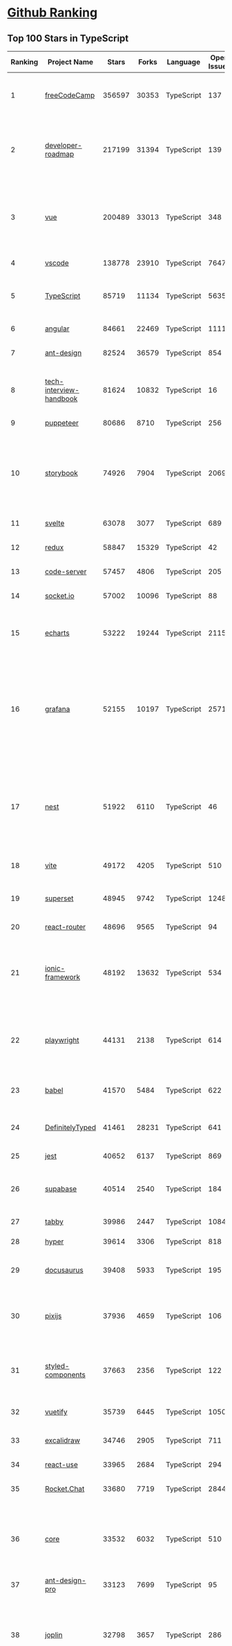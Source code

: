 [Github Ranking](../README.md)
==========

## Top 100 Stars in TypeScript

| Ranking | Project Name | Stars | Forks | Language | Open Issues | Description | Last Commit |
| ------- | ------------ | ----- | ----- | -------- | ----------- | ----------- | ----------- |
| 1 | [freeCodeCamp](https://github.com/freeCodeCamp/freeCodeCamp) | 356597 | 30353 | TypeScript | 137 | freeCodeCamp.org's open-source codebase and curriculum. Learn to code for free. | 2022-11-06T02:58:54Z |
| 2 | [developer-roadmap](https://github.com/kamranahmedse/developer-roadmap) | 217199 | 31394 | TypeScript | 139 | Interactive roadmaps, guides and other educational content to help developers grow in their careers. | 2022-11-05T15:42:06Z |
| 3 | [vue](https://github.com/vuejs/vue) | 200489 | 33013 | TypeScript | 348 | 🖖 Vue.js is a progressive, incrementally-adoptable JavaScript framework for building UI on the web. | 2022-11-05T03:19:46Z |
| 4 | [vscode](https://github.com/microsoft/vscode) | 138778 | 23910 | TypeScript | 7647 | Visual Studio Code | 2022-11-06T01:56:15Z |
| 5 | [TypeScript](https://github.com/microsoft/TypeScript) | 85719 | 11134 | TypeScript | 5635 | TypeScript is a superset of JavaScript that compiles to clean JavaScript output. | 2022-11-05T04:46:14Z |
| 6 | [angular](https://github.com/angular/angular) | 84661 | 22469 | TypeScript | 1111 | The modern web developer’s platform | 2022-11-06T00:49:05Z |
| 7 | [ant-design](https://github.com/ant-design/ant-design) | 82524 | 36579 | TypeScript | 854 | An enterprise-class UI design language and React UI library | 2022-11-05T16:45:12Z |
| 8 | [tech-interview-handbook](https://github.com/yangshun/tech-interview-handbook) | 81624 | 10832 | TypeScript | 16 | 💯 Curated coding interview preparation materials for busy software engineers | 2022-11-06T03:03:22Z |
| 9 | [puppeteer](https://github.com/puppeteer/puppeteer) | 80686 | 8710 | TypeScript | 256 | Headless Chrome Node.js API | 2022-11-03T16:18:58Z |
| 10 | [storybook](https://github.com/storybookjs/storybook) | 74926 | 7904 | TypeScript | 2069 | Storybook is a frontend workshop for building UI components and pages in isolation. Made for UI development, testing, and documentation.  | 2022-11-05T19:39:50Z |
| 11 | [svelte](https://github.com/sveltejs/svelte) | 63078 | 3077 | TypeScript | 689 | Cybernetically enhanced web apps | 2022-11-03T08:43:39Z |
| 12 | [redux](https://github.com/reduxjs/redux) | 58847 | 15329 | TypeScript | 42 | Predictable state container for JavaScript apps | 2022-10-29T08:48:15Z |
| 13 | [code-server](https://github.com/coder/code-server) | 57457 | 4806 | TypeScript | 205 | VS Code in the browser | 2022-11-05T20:19:56Z |
| 14 | [socket.io](https://github.com/socketio/socket.io) | 57002 | 10096 | TypeScript | 88 | Realtime application framework (Node.JS server) | 2022-11-02T07:40:58Z |
| 15 | [echarts](https://github.com/apache/echarts) | 53222 | 19244 | TypeScript | 2115 | Apache ECharts is a powerful, interactive charting and data visualization library for browser | 2022-11-05T02:10:31Z |
| 16 | [grafana](https://github.com/grafana/grafana) | 52155 | 10197 | TypeScript | 2571 | The open and composable observability and data visualization platform. Visualize metrics, logs, and traces from multiple sources like Prometheus, Loki, Elasticsearch, InfluxDB, Postgres and many more.  | 2022-11-06T01:10:07Z |
| 17 | [nest](https://github.com/nestjs/nest) | 51922 | 6110 | TypeScript | 46 | A progressive Node.js framework for building efficient, scalable, and enterprise-grade server-side applications on top of TypeScript & JavaScript (ES6, ES7, ES8) 🚀 | 2022-11-05T15:23:06Z |
| 18 | [vite](https://github.com/vitejs/vite) | 49172 | 4205 | TypeScript | 510 | Next generation frontend tooling. It's fast! | 2022-11-05T22:06:36Z |
| 19 | [superset](https://github.com/apache/superset) | 48945 | 9742 | TypeScript | 1248 | Apache Superset is a Data Visualization and Data Exploration Platform | 2022-11-05T18:56:56Z |
| 20 | [react-router](https://github.com/remix-run/react-router) | 48696 | 9565 | TypeScript | 94 | Declarative routing for React | 2022-11-04T16:43:24Z |
| 21 | [ionic-framework](https://github.com/ionic-team/ionic-framework) | 48192 | 13632 | TypeScript | 534 | A powerful cross-platform UI toolkit for building native-quality iOS, Android, and Progressive Web Apps with HTML, CSS, and JavaScript. | 2022-11-04T20:14:52Z |
| 22 | [playwright](https://github.com/microsoft/playwright) | 44131 | 2138 | TypeScript | 614 | Playwright is a framework for Web Testing and Automation. It allows testing Chromium, Firefox and WebKit with a single API.  | 2022-11-06T00:14:48Z |
| 23 | [babel](https://github.com/babel/babel) | 41570 | 5484 | TypeScript | 622 | 🐠 Babel is a compiler for writing next generation JavaScript. | 2022-11-05T20:55:24Z |
| 24 | [DefinitelyTyped](https://github.com/DefinitelyTyped/DefinitelyTyped) | 41461 | 28231 | TypeScript | 641 | The repository for high quality TypeScript type definitions. | 2022-11-06T01:01:58Z |
| 25 | [jest](https://github.com/facebook/jest) | 40652 | 6137 | TypeScript | 869 | Delightful JavaScript Testing. | 2022-11-06T01:30:28Z |
| 26 | [supabase](https://github.com/supabase/supabase) | 40514 | 2540 | TypeScript | 184 | The open source Firebase alternative. Follow to stay updated about our public Beta. | 2022-11-05T23:26:51Z |
| 27 | [tabby](https://github.com/Eugeny/tabby) | 39986 | 2447 | TypeScript | 1084 | A terminal for a more modern age | 2022-11-04T04:08:09Z |
| 28 | [hyper](https://github.com/vercel/hyper) | 39614 | 3306 | TypeScript | 818 | A terminal built on web technologies | 2022-11-04T13:27:35Z |
| 29 | [docusaurus](https://github.com/facebook/docusaurus) | 39408 | 5933 | TypeScript | 195 | Easy to maintain open source documentation websites. | 2022-11-05T19:36:22Z |
| 30 | [pixijs](https://github.com/pixijs/pixijs) | 37936 | 4659 | TypeScript | 106 | The HTML5 Creation Engine: Create beautiful digital content with the fastest, most flexible 2D WebGL renderer. | 2022-11-06T02:21:52Z |
| 31 | [styled-components](https://github.com/styled-components/styled-components) | 37663 | 2356 | TypeScript | 122 | Visual primitives for the component age. Use the best bits of ES6 and CSS to style your apps without stress 💅 | 2022-11-02T12:19:54Z |
| 32 | [vuetify](https://github.com/vuetifyjs/vuetify) | 35739 | 6445 | TypeScript | 1050 | 🐉 Material Component Framework for Vue | 2022-11-05T15:55:55Z |
| 33 | [excalidraw](https://github.com/excalidraw/excalidraw) | 34746 | 2905 | TypeScript | 711 | Virtual whiteboard for sketching hand-drawn like diagrams | 2022-11-05T21:31:46Z |
| 34 | [react-use](https://github.com/streamich/react-use) | 33965 | 2684 | TypeScript | 294 | React Hooks — 👍 | 2022-11-01T19:04:03Z |
| 35 | [Rocket.Chat](https://github.com/RocketChat/Rocket.Chat) | 33680 | 7719 | TypeScript | 2844 | The communications platform that puts data protection first. | 2022-11-05T23:55:19Z |
| 36 | [core](https://github.com/vuejs/core) | 33532 | 6032 | TypeScript | 510 | 🖖 Vue.js is a progressive, incrementally-adoptable JavaScript framework for building UI on the web. | 2022-11-05T03:56:08Z |
| 37 | [ant-design-pro](https://github.com/ant-design/ant-design-pro) | 33123 | 7699 | TypeScript | 95 | 👨🏻‍💻👩🏻‍💻 Use Ant Design like a Pro! | 2022-11-05T08:53:21Z |
| 38 | [joplin](https://github.com/laurent22/joplin) | 32798 | 3657 | TypeScript | 286 | Joplin - an open source note taking and to-do application with synchronisation capabilities for Windows, macOS, Linux, Android and iOS. | 2022-11-06T02:35:43Z |
| 39 | [immutable-js](https://github.com/immutable-js/immutable-js) | 32311 | 1852 | TypeScript | 97 | Immutable persistent data collections for Javascript which increase efficiency and simplicity. | 2022-09-28T19:20:14Z |
| 40 | [nocodb](https://github.com/nocodb/nocodb) | 32250 | 1973 | TypeScript | 396 | 🔥 🔥 🔥 Open Source Airtable Alternative | 2022-11-06T01:51:54Z |
| 41 | [nativefier](https://github.com/nativefier/nativefier) | 32001 | 2038 | TypeScript | 193 | Make any web page a desktop application | 2022-11-02T18:36:25Z |
| 42 | [taro](https://github.com/NervJS/taro) | 31846 | 4322 | TypeScript | 854 | 开放式跨端跨框架解决方案，支持使用 React/Vue/Nerv 等框架来开发微信/京东/百度/支付宝/字节跳动/ QQ 小程序/H5/React Native 等应用。  https://taro.zone/ | 2022-11-05T08:31:07Z |
| 43 | [react-hook-form](https://github.com/react-hook-form/react-hook-form) | 31535 | 1567 | TypeScript | 0 | 📋 React Hooks for form state management and validation (Web + React Native) | 2022-11-04T19:25:23Z |
| 44 | [formik](https://github.com/jaredpalmer/formik) | 31444 | 2605 | TypeScript | 625 | Build forms in React, without the tears 😭  | 2022-10-27T13:51:44Z |
| 45 | [query](https://github.com/TanStack/query) | 30875 | 1888 | TypeScript | 17 | 🤖 Powerful asynchronous state management, server-state utilities and data fetching for TS/JS, React, Solid, Svelte and Vue. | 2022-11-05T18:39:07Z |
| 46 | [date-fns](https://github.com/date-fns/date-fns) | 30217 | 1548 | TypeScript | 361 | ⏳ Modern JavaScript date utility library ⌛️ | 2022-11-04T08:50:13Z |
| 47 | [typeorm](https://github.com/typeorm/typeorm) | 29675 | 5488 | TypeScript | 1724 | ORM for TypeScript and JavaScript (ES7, ES6, ES5). Supports MySQL, PostgreSQL, MariaDB, SQLite, MS SQL Server, Oracle, SAP Hana, WebSQL databases. Works in NodeJS, Browser, Ionic, Cordova and Electron platforms. | 2022-11-05T16:27:24Z |
| 48 | [chakra-ui](https://github.com/chakra-ui/chakra-ui) | 29531 | 2643 | TypeScript | 77 | ⚡️ Simple, Modular & Accessible UI Components for your React Applications | 2022-11-04T12:16:20Z |
| 49 | [graphql-engine](https://github.com/hasura/graphql-engine) | 28585 | 2515 | TypeScript | 1839 | Blazing fast, instant realtime GraphQL APIs on your DB with fine grained access control, also trigger webhooks on database events. | 2022-11-05T23:09:37Z |
| 50 | [rxjs](https://github.com/ReactiveX/rxjs) | 27938 | 2886 | TypeScript | 209 | A reactive programming library for JavaScript | 2022-11-01T20:56:07Z |
| 51 | [html2canvas](https://github.com/niklasvh/html2canvas) | 27017 | 4503 | TypeScript | 793 | Screenshots with JavaScript | 2022-10-28T12:39:09Z |
| 52 | [appwrite](https://github.com/appwrite/appwrite) | 26992 | 2225 | TypeScript | 710 | Secure Backend Server for Web, Mobile & Flutter Developers 🚀 AKA the 100% open-source Firebase alternative. | 2022-11-05T12:38:39Z |
| 53 | [postcss](https://github.com/postcss/postcss) | 26849 | 1552 | TypeScript | 15 | Transforming styles with JS plugins | 2022-10-23T22:52:37Z |
| 54 | [prisma](https://github.com/prisma/prisma) | 26698 | 952 | TypeScript | 2283 | Next-generation ORM for Node.js & TypeScript \| PostgreSQL, MySQL, MariaDB, SQL Server, SQLite, MongoDB and CockroachDB | 2022-11-05T03:23:54Z |
| 55 | [type-challenges](https://github.com/type-challenges/type-challenges) | 26453 | 2601 | TypeScript | 16505 | Collection of TypeScript type challenges with online judge | 2022-11-04T13:25:11Z |
| 56 | [n8n](https://github.com/n8n-io/n8n) | 26311 | 3082 | TypeScript | 134 | Free and source-available fair-code licensed workflow automation tool. Easily automate tasks across different services. | 2022-11-05T23:33:41Z |
| 57 | [mobx](https://github.com/mobxjs/mobx) | 25846 | 1718 | TypeScript | 15 | Simple, scalable state management. | 2022-11-05T06:24:56Z |
| 58 | [slate](https://github.com/ianstormtaylor/slate) | 25805 | 2924 | TypeScript | 532 | A completely customizable framework for building rich text editors. (Currently in beta.) | 2022-11-04T17:37:40Z |
| 59 | [angular-cli](https://github.com/angular/angular-cli) | 25716 | 12116 | TypeScript | 202 | CLI tool for Angular | 2022-11-06T00:51:59Z |
| 60 | [cheerio](https://github.com/cheeriojs/cheerio) | 25627 | 1575 | TypeScript | 17 | Fast, flexible, and lean implementation of core jQuery designed specifically for the server. | 2022-11-05T21:49:28Z |

